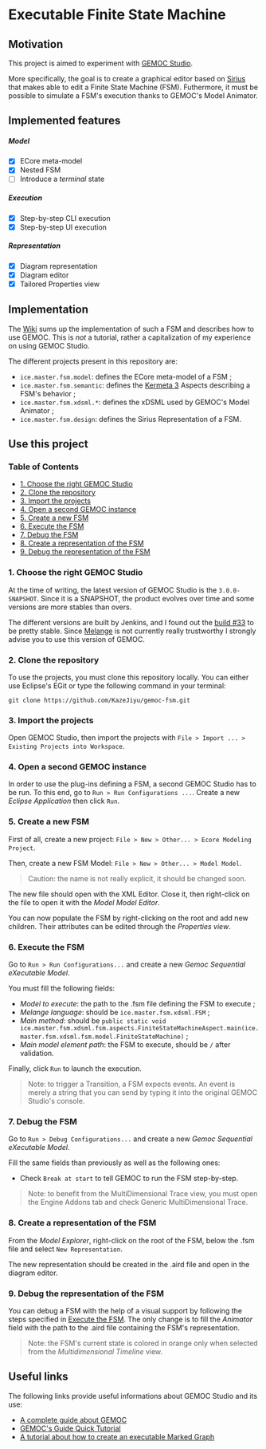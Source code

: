 # Executable Finite State Machine

## Motivation

This project is aimed to experiment with [GEMOC Studio](http://gemoc.org/studio.html).

More specifically, the goal is to create a graphical editor based on [Sirius](https://www.eclipse.org/sirius/) that makes able to edit a Finite State Machine (FSM). Futhermore, it must be possible to simulate a FSM's execution thanks to GEMOC's Model Animator.

## Implemented features

##### Model

- [x] ECore meta-model
- [x] Nested FSM
- [ ] Introduce a _terminal_ state 

##### Execution

- [x] Step-by-step CLI execution
- [x] Step-by-step UI execution

##### Representation

- [x] Diagram representation
- [x] Diagram editor
- [x] Tailored Properties view

## Implementation

The [Wiki](https://github.com/KazeJiyu/gemoc-fsm/wiki) sums up the implementation of such a FSM and describes how to use GEMOC. This is _not_ a tutorial, rather a capitalization of my experience on using GEMOC Studio.

The different projects present in this repository are:

- `ice.master.fsm.model`: defines the ECore meta-model of a FSM ;
- `ice.master.fsm.semantic`: defines the [Kermeta 3](http://diverse-project.github.io/k3/index.html) Aspects describing a FSM's behavior ;
- `ice.master.fsm.xdsml.*`: defines the xDSML used by GEMOC's Model Animator ;
- `ice.master.fsm.design`: defines the Sirius Representation of a FSM.

## Use this project

### Table of Contents

* [1. Choose the right GEMOC Studio](#1-choose-the-right-gemoc-studio)
* [2. Clone the repository](#2-clone-the-repository)
* [3. Import the projects](#3-import-the-projects)
* [4. Open a second GEMOC instance](#4-open-a-second-gemoc-instance)
* [5. Create a new FSM](#5-create-a-new-fsm)
* [6. Execute the FSM](#6-execute-the-fsm)
* [7. Debug the FSM](#7-debug-the-fsm)
* [8. Create a representation of the FSM](#8-create-a-representation-of-the-fsm)
* [9. Debug the representation of the FSM](#9-debug-the-representation-of-the-fsm)

### 1. Choose the right GEMOC Studio 

At the time of writing, the latest version of GEMOC Studio is the `3.0.0-SNAPSHOT`. Since it is a SNAPSHOT, the product evolves over time and some versions are more stables than overs.

The different versions are built by Jenkins, and I found out the [build #33](https://ci.eclipse.org/gemoc/job/gemoc-studio/job/master/33/artifact/gemoc-studio/gemoc_studio/releng/org.eclipse.gemoc.gemoc_studio.product/target/products/) to be pretty stable. Since [Melange](http://gemoc.org/gemoc-studio/publish/guide/html_single/Guide.html#section-melange-editor) is not currently really trustworthy I strongly advise you to use this version of GEMOC. 

### 2. Clone the repository

To use the projects, you must clone this repository locally. You can either use Eclipse's EGit or type the following command in your terminal:

`git clone https://github.com/KazeJiyu/gemoc-fsm.git`

### 3. Import the projects

Open GEMOC Studio, then import the projects with `File > Import ... > Existing Projects into Workspace`.

### 4. Open a second GEMOC instance

In order to use the plug-ins defining a FSM, a second GEMOC Studio has to be run. To this end, go to `Run > Run Configurations ...`. Create a new _Eclipse Application_ then click `Run`.

### 5. Create a new FSM

First of all, create a new project: `File > New > Other... > Ecore Modeling Project`.

Then, create a new FSM Model: `File > New > Other... > Model Model`. 

> Caution: the name is not really explicit, it should be changed soon.

The new file should open with the XML Editor. Close it, then right-click on the file to open it with the _Model Model Editor_. 

You can now populate the FSM by right-clicking on the root and add new children. Their attributes can be edited through the _Properties view_.

### 6. Execute the FSM

Go to `Run > Run Configurations...` and create a new _Gemoc Sequential eXecutable Model_.

You must fill the following fields:

- _Model to execute_: the path to the .fsm file defining the FSM to execute ;
- _Melange language_: should be `ice.master.fsm.xdsml.FSM` ;
- _Main method_: should be `public static void ice.master.fsm.xdsml.fsm.aspects.FiniteStateMachineAspect.main(ice.master.fsm.xdsml.fsm.model.FiniteStateMachine)` ;
- _Main model element path_: the FSM to execute, should be `/` after validation.

Finally, click `Run` to launch the execution.

> Note: to trigger a Transition, a FSM expects events. An event is merely a string that you can send by typing it into the original GEMOC Studio's console.

### 7. Debug the FSM

Go to `Run > Debug Configurations...` and create a new _Gemoc Sequential eXecutable Model_.

Fill the same fields than previously as well as the following ones:

- Check `Break at start` to tell GEMOC to run the FSM step-by-step.

> Note: to benefit from the MultiDimensional Trace view, you must open the Engine Addons tab and check Generic MultiDimensional Trace.

### 8. Create a representation of the FSM

From the _Model Explorer_, right-click on the root of the FSM, below the .fsm file and select `New Representation`.

The new representation should be created in the .aird file and open in the diagram editor.

### 9. Debug the representation of the FSM

You can debug a FSM with the help of a visual support by following the steps specified in [Execute the FSM](#6-execute-the-fsm). The only change is to fill the _Animator_ field with the path to the .aird file containing the FSM's representation.

> Note: the FSM's current state is colored in orange only when selected from the _Multidimensional Timeline_ view. 

## Useful links

The following links provide useful informations about GEMOC Studio and its use:

- [A complete guide about GEMOC](http://gemoc.org/gemoc-studio/publish/guide/html/Guide.html)
- [GEMOC's Guide Quick Tutorial](https://github.com/gemoc/gemoc-studio/wiki/GuideQuickTutorial)
- [A tutorial about how to create an executable Marked Graph](http://gemoc.org/gemoc-studio/publish/tutorial_markedgraph/html_single/GuideTutorialMarkedGraph.html#_set_up_an_xdsml_project)

